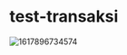 # test-transaksi
![1617896734574](https://user-images.githubusercontent.com/42841257/114056757-2eb7c080-98bc-11eb-8882-605f41f0a949.png)
